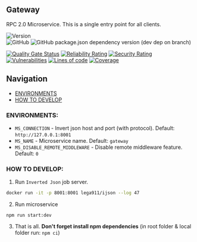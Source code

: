 Gateway
-------------------

RPC 2.0 Microservice. This is a single entry point for all clients.

![Version](https://img.shields.io/badge/dynamic/json.svg?url=https%3A%2F%2Fraw.githubusercontent.com%2FLomray-Software%2Fmicroservices%2Fstaging%2Fmicroservices%2Fgateway%2Fpackage.json&label=Staging%20version&query=$.version&colorB=blue)  
![GitHub](https://img.shields.io/github/license/Lomray-Software/microservices)
![GitHub package.json dependency version (dev dep on branch)](https://img.shields.io/github/package-json/dependency-version/Lomray-Software/microservices/dev/typescript/staging)

[![Quality Gate Status](https://sonarqube-proxy.lomray.com/status/microservices-gateway?token=cdc3d50e659b50ce3d57cbc000cd8623)](https://sonarqube.lomray.com/dashboard?id=microservices-gateway)
[![Reliability Rating](https://sonarqube-proxy.lomray.com/reliability/microservices-gateway?token=cdc3d50e659b50ce3d57cbc000cd8623)](https://sonarqube.lomray.com/dashboard?id=microservices-gateway)
[![Security Rating](https://sonarqube-proxy.lomray.com/security/microservices-gateway?token=cdc3d50e659b50ce3d57cbc000cd8623)](https://sonarqube.lomray.com/dashboard?id=microservices-gateway)
[![Vulnerabilities](https://sonarqube-proxy.lomray.com/vulnerabilities/microservices-gateway?token=cdc3d50e659b50ce3d57cbc000cd8623)](https://sonarqube.lomray.com/dashboard?id=microservices-gateway)
[![Lines of code](https://sonarqube-proxy.lomray.com/lines/microservices-gateway?token=cdc3d50e659b50ce3d57cbc000cd8623)](https://sonarqube.lomray.com/dashboard?id=microservices-gateway)
[![Coverage](https://sonarqube-proxy.lomray.com/coverage/microservices-gateway?token=cdc3d50e659b50ce3d57cbc000cd8623)](https://sonarqube.lomray.com/dashboard?id=microservices-gateway)

## Navigation
- [ENVIRONMENTS](#environments)
- [HOW TO DEVELOP](#how-to-develop)

### <a id="environments"></a>ENVIRONMENTS:
- `MS_CONNECTION` - Invert json host and port (with protocol). Default: `http://127.0.0.1:8001`
- `MS_NAME` - Microservice name. Default: `gateway`
- `MS_DISABLE_REMOTE_MIDDLEWARE` - Disable remote middleware feature. Default: `0`

### <a id="how-to-develop"></a>HOW TO DEVELOP:
1. Run `Inverted Json` job server.
```bash
docker run -it -p 8001:8001 lega911/ijson --log 47
```
2. Run microservice
```
npm run start:dev
```
3. That is all. **Don't forget install npm dependencies**
   (in root folder & local folder run:  `npm ci`)
